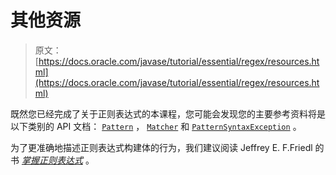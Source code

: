 # 其他资源

> 原文： [https://docs.oracle.com/javase/tutorial/essential/regex/resources.html](https://docs.oracle.com/javase/tutorial/essential/regex/resources.html)

既然您已经完成了关于正则表达式的本课程，您可能会发现您的主要参考资料将是以下类别的 API 文档： [`Pattern`](https://docs.oracle.com/javase/8/docs/api/java/util/regex/Pattern.html) ， [`Matcher`](https://docs.oracle.com/javase/8/docs/api/java/util/regex/Matcher.html) 和 [`PatternSyntaxException`](https://docs.oracle.com/javase/8/docs/api/java/util/regex/PatternSyntaxException.html) 。

为了更准确地描述正则表达式构建体的行为，我们建议阅读 Jeffrey E. F.Friedl 的书 [_掌握正则表达式_](http://www.amazon.com/exec/obidos/ASIN/0596002890/javasoftsunmicroA/) 。